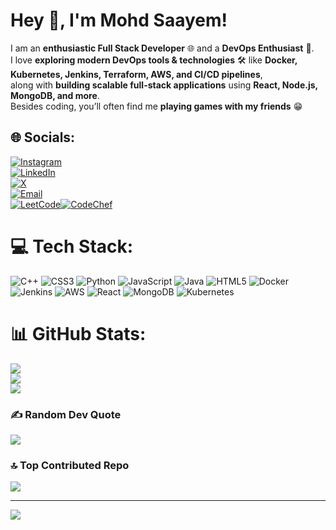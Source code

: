 # Hey 👋, I'm Mohd Saayem! <br>
I am an **enthusiastic Full Stack Developer** 🌐 and a **DevOps Enthusiast** 🚀.  
I love **exploring modern DevOps tools & technologies** 🛠️ like **Docker, Kubernetes, Jenkins, Terraform, AWS, and CI/CD pipelines**,  
along with **building scalable full-stack applications** using **React, Node.js, MongoDB, and more**.  
Besides coding, you’ll often find me **playing games with my friends** 😁 <br>


## 🌐 Socials:
[![Instagram](https://img.shields.io/badge/Instagram-%23E4405F.svg?logo=Instagram&logoColor=white)](https://instagram.com/samm_roxx)  
[![LinkedIn](https://img.shields.io/badge/LinkedIn-%230077B5.svg?logo=linkedin&logoColor=white)](https://linkedin.com/in/mohd-saayem-875363253)  
[![X](https://img.shields.io/badge/X-black.svg?logo=X&logoColor=white)](https://x.com/SammRoxx7)  
[![Email](https://img.shields.io/badge/Email-D14836?logo=gmail&logoColor=white)](mailto:mohdsaayam123@gmail.com)  
[![LeetCode](https://img.shields.io/badge/LeetCode-FFA116?logo=leetcode&logoColor=white)](https://leetcode.com/u/saayem_9198/)[![CodeChef](https://img.shields.io/badge/CodeChef-5B4636?logo=codechef&logoColor=white)](https://www.codechef.com/users/mohd_saayem)  


# 💻 Tech Stack:
![C++](https://img.shields.io/badge/c++-%2300599C.svg?style=for-the-badge&logo=c%2B%2B&logoColor=white) ![CSS3](https://img.shields.io/badge/css3-%231572B6.svg?style=for-the-badge&logo=css3&logoColor=white) ![Python](https://img.shields.io/badge/python-3670A0?style=for-the-badge&logo=python&logoColor=ffdd54) ![JavaScript](https://img.shields.io/badge/javascript-%23323330.svg?style=for-the-badge&logo=javascript&logoColor=%23F7DF1E) ![Java](https://img.shields.io/badge/java-%23ED8B00.svg?style=for-the-badge&logo=openjdk&logoColor=white) ![HTML5](https://img.shields.io/badge/html5-%23E34F26.svg?style=for-the-badge&logo=html5&logoColor=white) ![Docker](https://img.shields.io/badge/docker-%230db7ed.svg?style=for-the-badge&logo=docker&logoColor=white) ![Jenkins](https://img.shields.io/badge/jenkins-%232C5263.svg?style=for-the-badge&logo=jenkins&logoColor=white) ![AWS](https://img.shields.io/badge/AWS-%23FF9900.svg?style=for-the-badge&logo=amazon-aws&logoColor=white) ![React](https://img.shields.io/badge/react-%2320232a.svg?style=for-the-badge&logo=react&logoColor=%2361DAFB) ![MongoDB](https://img.shields.io/badge/MongoDB-%234ea94b.svg?style=for-the-badge&logo=mongodb&logoColor=white) ![Kubernetes](https://img.shields.io/badge/kubernetes-%23326ce5.svg?style=for-the-badge&logo=kubernetes&logoColor=white)
# 📊 GitHub Stats:
![](https://github-readme-stats.vercel.app/api?username=Saayem123&theme=dark&hide_border=false&include_all_commits=false&count_private=false)<br/>
![](https://nirzak-streak-stats.vercel.app/?user=Saayem123&theme=dark&hide_border=false)<br/>
![](https://github-readme-stats.vercel.app/api/top-langs/?username=Saayem123&theme=dark&hide_border=false&include_all_commits=false&count_private=false&layout=compact)

### ✍️ Random Dev Quote
![](https://quotes-github-readme.vercel.app/api?type=horizontal&theme=radical)

### 🔝 Top Contributed Repo
![](https://github-contributor-stats.vercel.app/api?username=Saayem123&limit=5&theme=dark&combine_all_yearly_contributions=true)

---
[![](https://visitcount.itsvg.in/api?id=Saayem123&icon=1&color=0)](https://visitcount.itsvg.in)

<!-- Proudly created with GPRM ( https://gprm.itsvg.in ) -->
